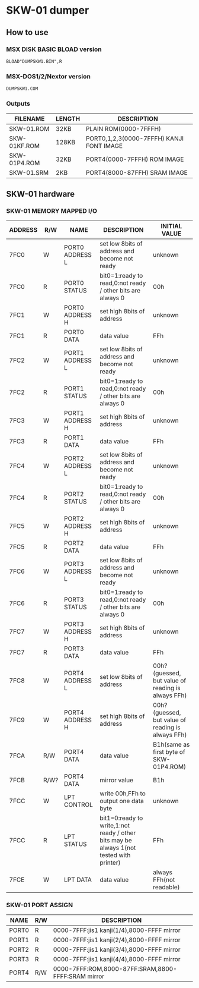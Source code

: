 # SKW-01 dumper

## How to use

### MSX DISK BASIC BLOAD version

```
BLOAD"DUMPSKW1.BIN",R
```

### MSX-DOS1/2/Nextor version

```
DUMPSKW1.COM
```

### Outputs

|FILENAME|LENGTH|DESCRIPTION|
|---|---|---|
|SKW-01.ROM|32KB|PLAIN ROM(0000-7FFFH)|
|SKW-01KF.ROM|128KB|PORT0,1,2,3(0000-7FFFH) KANJI FONT IMAGE|
|SKW-01P4.ROM|32KB|PORT4(0000-7FFFH) ROM IMAGE|
|SKW-01.SRM|2KB|PORT4(8000-87FFH) SRAM IMAGE|

## SKW-01 hardware

### SKW-01 MEMORY MAPPED I/O

|ADDRESS|R/W|NAME|DESCRIPTION|INITIAL VALUE|
|---|---|---|---|---|
|7FC0|W|PORT0 ADDRESS L|set low 8bits of address and become not ready|unknown|
|7FC0|R|PORT0 STATUS|bit0=1:ready to read,0:not ready / other bits are always 0|00h|
|7FC1|W|PORT0 ADDRESS H|set high 8bits of address|unknown|
|7FC1|R|PORT0 DATA|data value|FFh|
|7FC2|W|PORT1 ADDRESS L|set low 8bits of address and become not ready|unknown|
|7FC2|R|PORT1 STATUS|bit0=1:ready to read,0:not ready / other bits are always 0|00h|
|7FC3|W|PORT1 ADDRESS H|set high 8bits of address|unknown|
|7FC3|R|PORT1 DATA|data value|FFh|
|7FC4|W|PORT2 ADDRESS L|set low 8bits of address and become not ready|unknown|
|7FC4|R|PORT2 STATUS|bit0=1:ready to read,0:not ready / other bits are always 0|00h|
|7FC5|W|PORT2 ADDRESS H|set high 8bits of address|unknown|
|7FC5|R|PORT2 DATA|data value|FFh|
|7FC6|W|PORT3 ADDRESS L|set low 8bits of address and become not ready|unknown|
|7FC6|R|PORT3 STATUS|bit0=1:ready to read,0:not ready / other bits are always 0|00h|
|7FC7|W|PORT3 ADDRESS H|set high 8bits of address|unknown|
|7FC7|R|PORT3 DATA|data value|FFh|
|7FC8|W|PORT4 ADDRESS L|set low 8bits of address|00h?(guessed, but value of reading is always FFh)|
|7FC9|W|PORT4 ADDRESS H|set high 8bits of address|00h?(guessed, but value of reading is  always FFh)|
|7FCA|R/W|PORT4 DATA|data value|B1h(same as first byte of SKW-01P4.ROM)|
|7FCB|R/W?|PORT4 DATA|mirror value|B1h|
|7FCC|W|LPT CONTROL|write 00h,FFh to output one data byte|unknown|
|7FCC|R|LPT STATUS|bit1=0:ready to write,1:not ready / other bits may be always 1(not tested with printer)|FFh|
|7FCE|W|LPT DATA|data value|always FFh(not readable)|


### SKW-01 PORT ASSIGN

|NAME|R/W|DESCRIPTION|
|---|---|---|
|PORT0|R|0000-7FFF:jis1 kanji(1/4),8000-FFFF mirror|
|PORT1|R|0000-7FFF:jis1 kanji(2/4),8000-FFFF mirror|
|PORT2|R|0000-7FFF:jis1 kanji(3/4),8000-FFFF mirror|
|PORT3|R|0000-7FFF:jis1 kanji(4/4),8000-FFFF mirror|
|PORT4|R/W|0000-7FFF:ROM,8000-87FF:SRAM,8800-FFFF:SRAM mirror|
